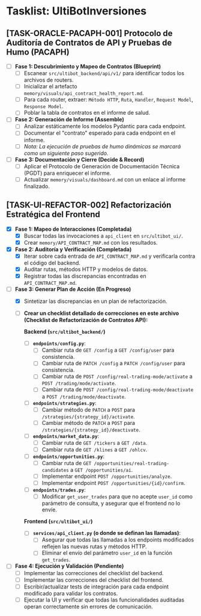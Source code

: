 # Tasklist: UltiBotInversiones

## [TASK-ORACLE-PACAPH-001] Protocolo de Auditoría de Contratos de API y Pruebas de Humo (PACAPH)

- [ ] **Fase 1: Descubrimiento y Mapeo de Contratos (Blueprint)**
  - [ ] Escanear `src/ultibot_backend/api/v1/` para identificar todos los archivos de routers.
  - [ ] Inicializar el artefacto `memory/visuals/api_contract_health_report.md`.
  - [ ] Para cada router, extraer: `Método HTTP`, `Ruta`, `Handler`, `Request Model`, `Response Model`.
  - [ ] Poblar la tabla de contratos en el informe de salud.

- [ ] **Fase 2: Generación de Informe (Assemble)**
  - [ ] Analizar estáticamente los modelos Pydantic para cada endpoint.
  - [ ] Documentar el "contrato" esperado para cada endpoint en el informe.
  - [ ] *Nota: La ejecución de pruebas de humo dinámicas se marcará como un siguiente paso sugerido.*

- [ ] **Fase 3: Documentación y Cierre (Decide & Record)**
  - [ ] Aplicar el Protocolo de Generación de Documentación Técnica (PGDT) para enriquecer el informe.
  - [ ] Actualizar `memory/visuals/dashboard.md` con un enlace al informe finalizado.

## [TASK-UI-REFACTOR-002] Refactorización Estratégica del Frontend

- [x] **Fase 1: Mapeo de Interacciones (Completada)**
  - [x] Buscar todas las invocaciones a `api_client` en `src/ultibot_ui/`.
  - [x] Crear `memory/API_CONTRACT_MAP.md` con los resultados.

- [x] **Fase 2: Auditoría y Verificación (Completada)**
  - [x] Iterar sobre cada entrada de `API_CONTRACT_MAP.md` y verificarla contra el código del backend.
  - [x] Auditar rutas, métodos HTTP y modelos de datos.
  - [x] Registrar todas las discrepancias encontradas en `API_CONTRACT_MAP.md`.

- [ ] **Fase 3: Generar Plan de Acción (En Progreso)**
  - [x] Sintetizar las discrepancias en un plan de refactorización.
  - [ ] **Crear un checklist detallado de correcciones en este archivo (Checklist de Refactorización de Contratos API):**

    **Backend (`src/ultibot_backend/`)**
    - [ ] **`endpoints/config.py`**:
      - [ ] Cambiar ruta de `GET /config` a `GET /config/user` para consistencia.
      - [ ] Cambiar ruta de `PATCH /config` a `PATCH /config/user` para consistencia.
      - [ ] Cambiar ruta de `POST /config/real-trading-mode/activate` a `POST /trading/mode/activate`.
      - [ ] Cambiar ruta de `POST /config/real-trading-mode/deactivate` a `POST /trading/mode/deactivate`.
    - [ ] **`endpoints/strategies.py`**:
      - [ ] Cambiar método de `PATCH` a `POST` para `/strategies/{strategy_id}/activate`.
      - [ ] Cambiar método de `PATCH` a `POST` para `/strategies/{strategy_id}/deactivate`.
    - [ ] **`endpoints/market_data.py`**:
      - [ ] Cambiar ruta de `GET /tickers` a `GET /data`.
      - [ ] Cambiar ruta de `GET /klines` a `GET /ohlcv`.
    - [ ] **`endpoints/opportunities.py`**:
      - [ ] Cambiar ruta de `GET /opportunities/real-trading-candidates` a `GET /opportunities/ai`.
      - [ ] Implementar endpoint `POST /opportunities/analyze`.
      - [ ] Implementar endpoint `POST /opportunities/{id}/confirm`.
    - [ ] **`endpoints/trades.py`**:
      - [ ] Modificar `get_user_trades` para que no acepte `user_id` como parámetro de consulta, y asegurar que el frontend no lo envíe.

    **Frontend (`src/ultibot_ui/`)**
    - [ ] **`services/api_client.py` (o donde se definan las llamadas)**:
      - [ ] Asegurar que todas las llamadas a los endpoints modificados reflejen las nuevas rutas y métodos HTTP.
      - [ ] Eliminar el envío del parámetro `user_id` en la función `get_trades`.

- [ ] **Fase 4: Ejecución y Validación (Pendiente)**
  - [ ] Implementar las correcciones del checklist del backend.
  - [ ] Implementar las correcciones del checklist del frontend.
  - [ ] Escribir/actualizar tests de integración para cada endpoint modificado para validar los contratos.
  - [ ] Ejecutar la UI y verificar que todas las funcionalidades auditadas operan correctamente sin errores de comunicación.

